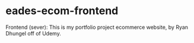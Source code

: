 # eades-ecom-frontend
Frontend (sever): This is my portfolio project ecommerce website, by Ryan Dhungel off of Udemy.

